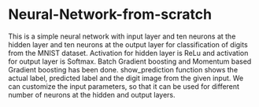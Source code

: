 # Neural-Network-from-scratch
This is a simple neural network with input layer and ten neurons at the hidden layer and ten neurons at the output layer for classification of digits
from the MNIST dataset.
Activation for hidden layer is ReLu and activation for output layer is Softmax.
Batch Gradient boosting and Momentum based Gradient boosting has been done.
show_prediction function shows the actual label, predicted label and the digit image from the given input.
We can customize the input parameters, so that it can be used for different number of neurons at the hidden and output layers.
